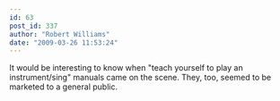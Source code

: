 ```yaml
---
id: 63
post_id: 337
author: "Robert Williams"
date: "2009-03-26 11:53:24"
---
```

It would be interesting to know when "teach yourself to play an instrument/sing" manuals came on the scene. They, too, seemed to be marketed to a general public.
